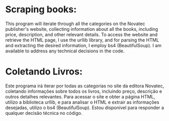 # Scraping books:
This program will iterate through all the categories on the Novatec publisher's website, collecting information about all the books, including price, description, and other relevant details. To access the website and retrieve the HTML page, I use the urllib library, and for parsing the HTML and extracting the desired information, I employ bs4 (BeautifulSoup). I am available to address any technical decisions in the code.

# Coletando Livros:
Este programa irá iterar por todas as categorias no site da editora Novatec, coletando informações sobre todos os livros, incluindo preço, descrição e outros detalhes relevantes. Para acessar o site e obter a página HTML, utilizo a biblioteca urllib, e para analisar o HTML e extrair as informações desejadas, utilizo o bs4 (BeautifulSoup). Estou disponível para responder a qualquer decisão técnica no código.
